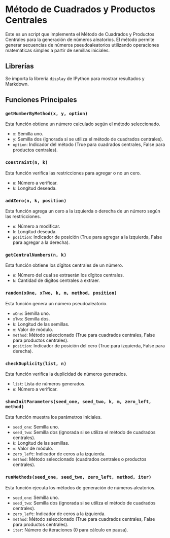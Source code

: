 # Método de Cuadrados y Productos Centrales

Este es un script que implementa el Método de Cuadrados y Productos Centrales para la generación de números aleatorios. El método permite generar secuencias de números pseudoaleatorios utilizando operaciones matemáticas simples a partir de semillas iniciales.

## Librerías

Se importa la librería `display` de IPython para mostrar resultados y Markdown.

## Funciones Principales

### `getNumberByMethod(x, y, option)`

Esta función obtiene un número calculado según el método seleccionado.

- `x`: Semilla uno.
- `y`: Semilla dos (ignorada si se utiliza el método de cuadrados centrales).
- `option`: Indicador del método (True para cuadrados centrales, False para productos centrales).

### `constraint(n, k)`

Esta función verifica las restricciones para agregar o no un cero.

- `n`: Número a verificar.
- `k`: Longitud deseada.

### `addZero(n, k, position)`

Esta función agrega un cero a la izquierda o derecha de un número según las restricciones.

- `n`: Número a modificar.
- `k`: Longitud deseada.
- `position`: Indicador de posición (True para agregar a la izquierda, False para agregar a la derecha).

### `getCentralNumbers(n, k)`

Esta función obtiene los dígitos centrales de un número.

- `n`: Número del cual se extraerán los dígitos centrales.
- `k`: Cantidad de dígitos centrales a extraer.

### `random(xOne, xTwo, k, m, method, position)`

Esta función genera un número pseudoaleatorio.

- `xOne`: Semilla uno.
- `xTwo`: Semilla dos.
- `k`: Longitud de las semillas.
- `m`: Valor de módulo.
- `method`: Método seleccionado (True para cuadrados centrales, False para productos centrales).
- `position`: Indicador de posición del cero (True para izquierda, False para derecha).

### `checkDuplicity(list, n)`

Esta función verifica la duplicidad de números generados.

- `list`: Lista de números generados.
- `n`: Número a verificar.

### `showInitParameters(seed_one, seed_two, k, m, zero_left, method)`

Esta función muestra los parámetros iniciales.

- `seed_one`: Semilla uno.
- `seed_two`: Semilla dos (ignorada si se utiliza el método de cuadrados centrales).
- `k`: Longitud de las semillas.
- `m`: Valor de módulo.
- `zero_left`: Indicador de ceros a la izquierda.
- `method`: Método seleccionado (cuadrados centrales o productos centrales).

### `runMethods(seed_one, seed_two, zero_left, method, iter)`

Esta función ejecuta los métodos de generación de números aleatorios.

- `seed_one`: Semilla uno.
- `seed_two`: Semilla dos (ignorada si se utiliza el método de cuadrados centrales).
- `zero_left`: Indicador de ceros a la izquierda.
- `method`: Método seleccionado (True para cuadrados centrales, False para productos centrales).
- `iter`: Número de iteraciones (0 para cálculo en pausa).
